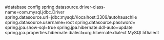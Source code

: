 #database config 
spring.datasource.driver-class-name=com.mysql.jdbc.Driver
spring.datasource.url=jdbc:mysql://localhost:3306/autohauschile
spring.datasource.username=root
spring.datasource.password=
spring.jpa.show-sql=true
spring.jpa.hibernate.ddl-auto=update
spring.jpa.properties.hibernate.dialect=org.hibernate.dialect.MySQL5Dialect
